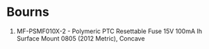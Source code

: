 # Bourns

1. MF-PSMF010X-2 - Polymeric PTC Resettable Fuse 15V 100mA Ih Surface Mount 0805 (2012 Metric), Concave